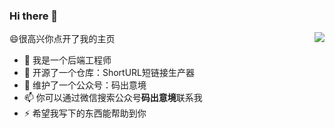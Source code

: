 ### Hi there 👋

<img align="right" src="https://github-readme-stats.vercel.app/api?username=HK-hub&show_icons=true&icon_color=CE1D2D&text_color=718096&bg_color=ffffff&hide_title=true" />

😄很高兴你点开了我的主页

- 🔭 我是一个后端工程师
- 🌱 开源了一个仓库：ShortURL短链接生产器
- 👯 维护了一个公众号：码出意境
- 📫 你可以通过微信搜索公众号**码出意境**联系我
- ⚡ 希望我写下的东西能帮助到你
